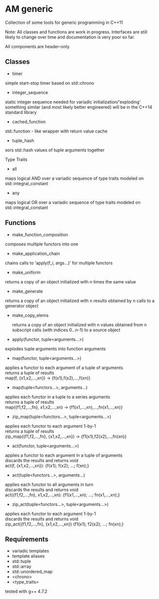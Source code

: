 AM generic
==========

Collection of some tools for generic programming in C++11

Note: 
All classes and functions are work in progress. Interfaces are still likely 
to change over time and documentation is very poor so far. 


All components are header-only.


Classes
-------
- timer<br/>
<p>
  simple start-stop timer based on std::chrono
</p>
  
- integer_sequence<br/>
<p>
  static integer sequence needed for variadic initialization/'exploding' 
  something similar (and most likely better engineered) will be in the C++14
  standard library
</p> 
 
- cached_function<br/>
<p>
  std::function - like wrapper with return value cache
</p>
 
- tuple_hash<br/>
<p> 
  xors std::hash values of tuple arguments together
</p>

Type Traits
- all<br/>
<p>
  maps logical AND over a variadic sequence of type traits modeled on 
  std::integral_constant<bool,.>
</p>

- any<br/>
<p>
  maps logical OR over a variadic sequence of type traits modeled on 
  std::integral_constant<bool,.>
</p>


Functions
---------
- make_function_composition<br/>
<p>
  composes multiple functors into one
</p>
  
- make_application_chain<br/>
<p>
  chains calls to 'apply(f_i, args...)' for multiple functors 
</p>
  
- make_uniform<br/>
<p>
  returns a copy of an object initialized with n times the same value
</p>

- make_generate<br/>
<p>
  returns a copy of an object initialized with n results obtained by 
  n calls to a generator object
</p>
  
- make_copy_elems<br/><p>
  returns a copy of an object initialized with n values obtained from n
  subscript calls (with indices 0...n-1) to a source object
</p>
  

- apply(functor, tuple&lt;arguments...&gt;)<br/>
<p>
  explodes tuple arguments into function arguments
</p>
  

- map(functor, tuple&lt;arguments...&gt;)<br/>
<p>
  applies a functor to each argument of a tuple of arguments<br/>
  returns a tuple of results<br/>
  map(f, {x1,x2,...,xn}) -> {f(x1),f(x2),...,f(xn)}
</p>
  

- map(tuple&lt;functors...&gt;, arguments...)<br/>
<p>
  applies each functor in a tuple to a series arguments<br/>
  returns a tuple of results<br/>
  map({f1,f2,...,fn}, x1,x2,...,xn) -> {f1(x1,...,xn),...,fn(x1,...,xn)}
</p>
  

- zip_map(tuple&lt;functors...&gt;, tuple&lt;arguments...&gt;)<br/>
<p>
  applies each functor to each argument 1-by-1<br/>
  returns a tuple of results<br/>
  zip_map({f1,f2,...,fn}, {x1,x2,...,xn}) -> {f1(x1),f2(x2),...,fn(xn)}
</p>
  

- act(functor, tuple&lt;arguments...&gt;)<br/>
<p>
  applies a functor to each argument in a tuple of arguments<br/>
  discards the results and returns void<br/>
  act(f, {x1,x2,...,xn}): {f(x1); f(x2); ...; f(xn);}
</p>
  

- act(tuple&lt;functors...&gt;, arguments...)<br/>
<p>
  applies each functor to all arguments in turn<br/>
  discards the results and returns void<br/>
  act({f1,f2,...,fn}, x1,x2,...,xn): {f1(x1,...,xn); ...; fn(x1,...,xn);}
</p>
  
  
- zip_act(tuple&lt;functors...&gt;, tuple&lt;arguments...&gt;)<br/>
<p>
  applies each functor to each argument 1-by-1<br/>
  discards the results and returns void<br/>
  zip_act({f1,f2,...,fn}, {x1,x2,...,xn}) {f1(x1); f2(x2); ...; fn(xn);}
</p>


Requirements
------------
 - variadic templates
 - template aliases
 - std::tuple
 - std::array
 - std::unordered_map
 - &lt;chrono&gt;
 - &lt;type_traits&gt;

tested with g++ 4.7.2
